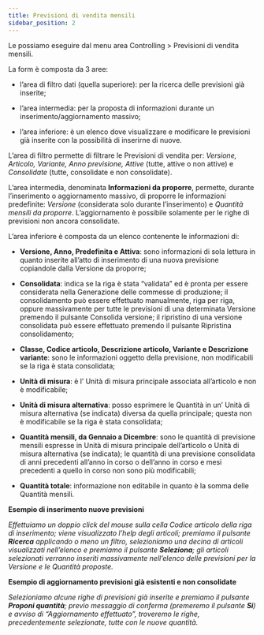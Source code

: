 ```yaml
---
title: Previsioni di vendita mensili
sidebar_position: 2
---
```


Le possiamo eseguire dal menu area Controlling > Previsioni di vendita mensili.

La form è composta da 3 aree:

- l’area di filtro dati (quella superiore): per la ricerca delle previsioni già inserite;

- l’area intermedia: per la proposta di informazioni durante un inserimento/aggiornamento massivo;

- l’area inferiore: è un elenco dove visualizzare e modificare le previsioni già inserite con la possibilità di inserirne di nuove.

L’area di filtro permette di filtrare le Previsioni di vendita per: *Versione, Articolo, Variante, Anno previsione, Attive* (tutte, attive o non attive) e *Consolidate* (tutte, consolidate e non consolidate).

L’area intermedia, denominata **Informazioni da proporre**, permette, durante l’inserimento o aggiornamento massivo, di proporre le informazioni predefinite: *Versione* (considerata solo durante l’inserimento) e *Quantità mensili da proporre*. L’aggiornamento è possibile solamente per le righe di previsioni non ancora consolidate.

L’area inferiore è composta da un elenco contenente le informazioni di:

- **Versione, Anno, Predefinita e Attiva**: sono informazioni di sola lettura in quanto inserite all’atto di inserimento di una nuova previsione copiandole dalla Versione da proporre;

- **Consolidata**: indica se la riga è stata “validata” ed è pronta per essere considerata nella Generazione delle commesse di produzione; il consolidamento può essere effettuato manualmente, riga per riga, oppure massivamente per tutte le previsioni di una determinata Versione premendo il pulsante Consolida versione; il ripristino di una versione consolidata può essere effettuato premendo il pulsante Ripristina consolidamento;

-	**Classe, Codice articolo, Descrizione articolo, Variante e Descrizione variante**: sono le informazioni oggetto della previsione, non modificabili se la riga è stata consolidata;
-	**Unità di misura**: è l’ Unità di misura principale associata all’articolo e non è modificabile;

-	**Unità di misura alternativa**: posso esprimere le Quantità in un’ Unità di misura alternativa (se indicata) diversa da quella principale; questa non è modificabile se la riga è stata consolidata;

-	**Quantità mensili, da Gennaio a Dicembre**: sono le quantità di previsione mensili espresse in Unità di misura principale dell’articolo o Unità di misura alternativa (se indicata); le quantità di una previsione consolidata di anni precedenti all’anno in corso o dell’anno in corso e mesi precedenti a quello in corso non sono più modificabili;

-	**Quantità totale**: informazione non editabile in quanto è la somma delle Quantità mensili.

**Esempio di inserimento nuove previsioni**

*Effettuiamo un doppio click del mouse sulla cella Codice articolo della riga di inserimento; viene visualizzato l’help degli articoli; premiamo il pulsante **Ricerca** applicando o meno un filtro, selezioniamo una decina di articoli visualizzati nell’elenco e premiamo il pulsante **Seleziona**; gli articoli selezionati verranno inseriti massivamente nell’elenco delle previsioni per la Versione e le Quantità proposte.*

**Esempio di aggiornamento previsioni già esistenti e non consolidate**

*Selezioniamo alcune righe di previsioni già inserite e premiamo il pulsante **Proponi quantità**; previo messaggio di conferma (premeremo il pulsante **Si**) e avviso di “Aggiornamento effettuato”, troveremo le righe, precedentemente selezionate, tutte con le nuove quantità.*